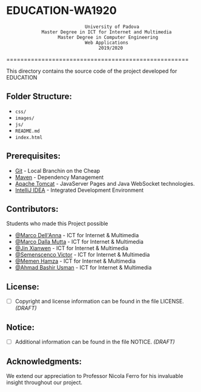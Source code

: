 ﻿# EDUCATION-WA1920

                                 University of Padova
                 Master Degree in ICT for Internet and Multimedia 
                       Master Degree in Computer Engineering
                                 Web Applications 
                                      2019/2020


====================================================

This directory contains the source code of the project developed for EDUCATION

 

## Folder Structure:

* `css/`
* `images/`
* `js/`
* `README.md`
* `index.html`


## Prerequisites:

-   [Git](https://maven.apache.org/)  - Local Branchin on the Cheap
- [Maven](https://git-scm.com/)  - Dependency Management
- [Apache Tomcat](http://tomcat.apache.org/)  -   JavaServer Pages and Java WebSocket technologies.
- [IntelliJ IDEA](https://www.jetbrains.com/idea//)  -  Integrated Development Environment




## Contributors:
Students who made this Project possible

* [@Marco Dell'Anna](https://bitbucket.org/%7Bd8df9b14-ec57-443e-ba56-802d4f5483c9%7D/) - ICT for Internet & Multimedia
* [@Marco Dalla Mutta](https://bitbucket.org/%7Bf5e243b3-d5ce-4baf-aa57-1f6a7bd87650%7D/) - ICT for Internet & Multimedia
* [@Jin Xianwen](https://bitbucket.org/%7Bdd398f8c-f491-4e3f-ba61-0ebed3bb2845%7D/) - ICT for Internet & Multimedia
* [@Semenscenco Victor](https://bitbucket.org/%7Bdd4c42d8-0e76-4c93-adda-11149e82ee40%7D/) - ICT for Internet & Multimedia
* [@Memen Hamza](ll) - ICT for Internet & Multimedia
* [@Ahmad Bashir Usman](https://bitbucket.org/%7Bd6a6bf8a-962e-4161-ab75-07c273cb7b16%7D/) - ICT for Internet & Multimedia


 
## License:

 * [ ] Copyright and license information can be found in the file LICENSE.  *(DRAFT)*
 
## Notice:

 * [ ] Additional information can be found in the file NOTICE. *(DRAFT)*


## Acknowledgments:

We extend our appreciation to Professor Nicola Ferro for his invaluable insight throughout our project.








